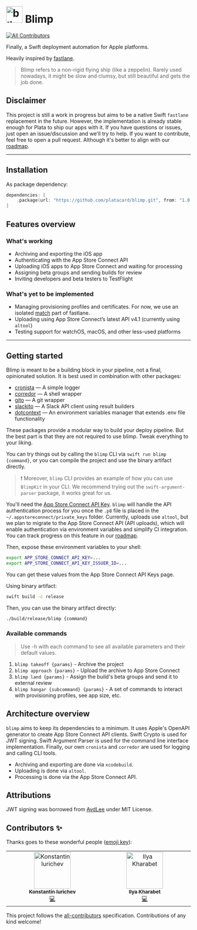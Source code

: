 # <img width="45" alt="blimp_icon_dark" src="https://github.com/user-attachments/assets/d78717f8-c440-424f-a5ed-aae73747c128" /> Blimp
<!-- ALL-CONTRIBUTORS-BADGE:START - Do not remove or modify this section -->
[![All Contributors](https://img.shields.io/badge/all_contributors-2-orange.svg?style=flat-square)](#contributors-)
<!-- ALL-CONTRIBUTORS-BADGE:END -->

Finally, a Swift deployment automation for Apple platforms.

Heavily inspired by [fastlane](https://fastlane.tools/).

> Blimp refers to a non-rigid flying ship (like a zeppelin). Rarely used nowadays, it might be slow and clumsy, but still beautiful and gets the job done.

## Disclaimer

This project is still a work in progress but aims to be a native Swift `fastlane` replacement in the future. However, the implementation is already stable enough for Plata to ship our apps with it. If you have questions or issues, just open an issue/discussion and we'll try to help. If you want to contribute, feel free to open a pull request. Although it's better to align with our [roadmap](https://github.com/orgs/platacard/projects/3).

----

## Installation

As package dependency:
```swift
dependencies: [
    .package(url: "https://github.com/platacard/blimp.git", from: "1.0.0")
]
```

## Features overview

### What's working

- Archiving and exporting the iOS app
- Authenticating with the App Store Connect API
- Uploading iOS apps to App Store Connect and waiting for processing
- Assigning beta groups and sending builds for review
- Inviting developers and beta testers to TestFlight

### What's yet to be implemented

- Managing provisioning profiles and certificates. For now, we use an isolated [match](https://docs.fastlane.tools/actions/match/) part of fastlane.
- Uploading using App Store Connect’s latest API v4.1 (currently using `altool`)
- Testing support for watchOS, macOS, and other less-used platforms

----

## Getting started

Blimp is meant to be a building block in your pipeline, not a final, opinionated solution. It is best used in combination with other packages:

- [cronista](https://github.com/platacard/cronista) — A simple logger
- [corredor](https://github.com/platacard/corredor) — A shell wrapper
- [gito](https://github.com/platacard/gito) — A git wrapper
- [slackito](https://github.com/platacard/slackito) — A Slack API client using result builders
- [dotcontext](https://github.com/platacard/dotcontext) — An environment variables manager that extends .env file functionality

These packages provide a modular way to build your deploy pipeline. But the best part is that they are not required to use blimp. Tweak everything to your liking.

You can try things out by calling the `blimp` CLI via `swift run blimp {command}`, or you can compile the project and use the binary artifact directly.
 
>❗️ Moreover, `blimp` CLI provides an example of how you can use `BlimpKit` in your CLI. We recommend trying out the `swift-argument-parser` package, it works great for us.

You'll need the [App Store Connect API Key](https://developer.apple.com/documentation/appstoreconnectapi/creating_api_keys_for_app_store_connect_api). `blimp` will handle the API authentication process for you once the `.p8` file is placed in the `~/.appstoreconnect/private_keys` folder. Currently, uploads use `altool`, but we plan to migrate to the App Store Connect API (API uploads), which will enable authentication via environment variables and simplify CI integration. You can track progress on this feature in our [roadmap](https://github.com/orgs/platacard/projects/3).

Then, expose these environment variables to your shell:

```bash
export APP_STORE_CONNECT_API_KEY=...
export APP_STORE_CONNECT_API_KEY_ISSUER_ID=...
```

You can get these values from the App Store Connect API Keys page.

Using binary artifact:
```bash
swift build -c release
```

Then, you can use the binary artifact directly:
```bash
./build/release/blimp {command}
```

### Available commands

> Use -h with each command to see all available parameters and their default values.

1. `blimp takeoff {params}` - Archive the project
2. `blimp approach {params}` - Upload the archive to App Store Connect
3. `blimp land {params}` - Assign the build's beta groups and send it to external review
4. `blimp hangar {subcommand} {params}` - A set of commands to interact with provisioning profiles, see app size, etc.

## Architecture overview

`blimp` aims to keep its dependencies to a minimum. It uses Apple's OpenAPI generator to create App Store Connect API clients. Swift Crypto is used for JWT signing. Swift Argument Parser is used for the command line interface implementation. Finally, our own `cronista` and `corredor` are used for logging and calling CLI tools.

- Archiving and exporting are done via `xcodebuild`.
- Uploading is done via `altool`.
- Processing is done via the App Store Connect API.

## Attributions

JWT signing was borrowed from [AvdLee](https://github.com/AvdLee/appstoreconnect-swift-sdk) under MIT License.

## Contributors ✨

Thanks goes to these wonderful people ([emoji key](https://allcontributors.org/docs/en/emoji-key)):

<!-- ALL-CONTRIBUTORS-LIST:START - Do not remove or modify this section -->
<!-- prettier-ignore-start -->
<!-- markdownlint-disable -->
<table>
  <tbody>
    <tr>
      <td align="center" valign="top" width="14.28%"><a href="https://github.com/memoto"><img src="https://avatars.githubusercontent.com/u/16154570?v=4?s=100" width="100px;" alt="Konstantin Iurichev"/><br /><sub><b>Konstantin Iurichev</b></sub></a><br /><a href="https://github.com/platacard/blimp/commits?author=memoto" title="Code">💻</a></td>
      <td align="center" valign="top" width="14.28%"><a href="https://github.com/NoFearJoe"><img src="https://avatars.githubusercontent.com/u/4526841?v=4?s=100" width="100px;" alt="Ilya Kharabet"/><br /><sub><b>Ilya Kharabet</b></sub></a><br /><a href="https://github.com/platacard/blimp/commits?author=NoFearJoe" title="Code">💻</a></td>
    </tr>
  </tbody>
</table>

<!-- markdownlint-restore -->
<!-- prettier-ignore-end -->

<!-- ALL-CONTRIBUTORS-LIST:END -->

This project follows the [all-contributors](https://github.com/all-contributors/all-contributors) specification. Contributions of any kind welcome!